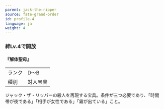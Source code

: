 ```yaml
---
parent: jack-the-ripper
source: fate-grand-order
id: profile-4
language: ja
weight: 4
---
```


### 絆Lv.4で開放

#### 『解体聖母』

<table>
  <tr><td>ランク</td><td>D～B</td></tr>
  <tr><td>種別</td><td>対人宝具</td></tr>
</table>

ジャック・ザ・リッパーの殺人を再現する宝具。条件が三つ必要であり、「時間帯が夜である」「相手が女性である」「霧が出ている」こと。
